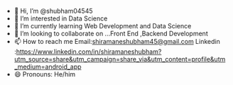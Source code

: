 - 👋 Hi, I’m @shubham04545
- 👀 I’m interested in Data Science
- 🌱 I’m currently learning Web Development and Data Science
- 💞️ I’m looking to collaborate on ...Front End ,Backend Development
- 📫 How to reach me  Email:shiramaneshubham45@gmail.com Linkedin :https://www.linkedin.com/in/shiramaneshubham?utm_source=share&utm_campaign=share_via&utm_content=profile&utm_medium=android_app 
- 😄 Pronouns: He/him

<!---
shubham04545/shubham04545 is a ✨ special ✨ repository because its `README.md` (this file) appears on your GitHub profile.
You can click the Preview link to take a look at your changes.
--->
